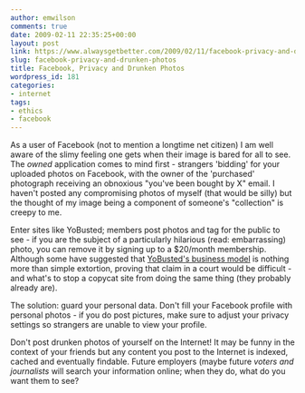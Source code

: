 ```yaml
---
author: emwilson
comments: true
date: 2009-02-11 22:35:25+00:00
layout: post
link: https://www.alwaysgetbetter.com/2009/02/11/facebook-privacy-and-drunken-photos/
slug: facebook-privacy-and-drunken-photos
title: Facebook, Privacy and Drunken Photos
wordpress_id: 181
categories:
- internet
tags:
- ethics
- facebook
---
```


As a user of Facebook (not to mention a longtime net citizen) I am well aware of the slimy feeling one gets when their image is bared for all to see. The _owned_ application comes to mind first - strangers 'bidding' for your uploaded photos on Facebook, with the owner of the 'purchased' photograph receiving an obnoxious "you've been bought by X" email. I haven't posted any compromising photos of myself (that would be silly) but the thought of my image being a component of someone's "collection" is creepy to me.

Enter sites like YoBusted; members post photos and tag for the public to see - if you are the subject of a particularly hilarious (read: embarrassing) photo, you can remove it by signing up to a $20/month membership. Although some have suggested that [YoBusted's business model](http://www.businessweek.com/technology/content/feb2009/tc20090211_007201.htm) is nothing more than simple extortion, proving that claim in a court would be difficult - and what's to stop a copycat site from doing the same thing (they probably already are).

The solution: guard your personal data. Don't fill your Facebook profile with personal photos - if you do post pictures, make sure to adjust your privacy settings so strangers are unable to view your profile.

Don't post drunken photos of yourself on the Internet! It may be funny in the context of your friends but any content you post to the Internet is indexed, cached and eventually findable. Future employers (maybe future _voters and journalists_ will search your information online; when they do, what do you want them to see?

